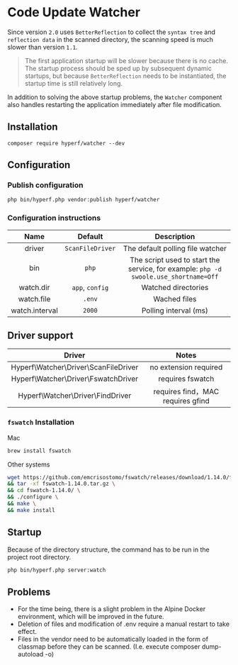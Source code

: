 # Code Update Watcher

Since version `2.0` uses `BetterReflection` to collect the `syntax tree` and `reflection data` in the scanned directory, the scanning speed is much slower than version `1.1`.

> The first application startup will be slower because there is no cache. The startup process should be sped up by subsequent dynamic startups, but because `BetterReflection` needs to be instantiated, the startup time is still relatively long.


In addition to solving the above startup problems, the `Watcher` component also handles restarting the application immediately after file modification.

## Installation

```
composer require hyperf/watcher --dev
```

## Configuration

### Publish configuration

```bash
php bin/hyperf.php vendor:publish hyperf/watcher
```

### Configuration instructions

|      Name      |      Default     |                                      Description                                     |
|:--------------:|:----------------:|:------------------------------------------------------------------------------------:|
|     driver     | `ScanFileDriver` |                           The default polling file watcher                           |
|       bin      |       `php`      | The script used to start the service, for example: `php -d swoole.use_shortname=Off` |
|    watch.dir   |  `app`, `config` |                                  Watched directories                                 |
|   watch.file   |      `.env`      |                                     Wached files                                     |
| watch.interval |      `2000`      |                                 Polling interval (ms)                                |

## Driver support

|                 Driver               |                Notes                |
| :----------------------------------: | :---------------------------------: |
| Hyperf\Watcher\Driver\ScanFileDriver |        no extension required        |
| Hyperf\Watcher\Driver\FswatchDriver  |          requires fswatch           |
|   Hyperf\Watcher\Driver\FindDriver   |  requires find，MAC requires gfind  |

### `fswatch` Installation
Mac

```bash
brew install fswatch
```

Other systems

```bash
wget https://github.com/emcrisostomo/fswatch/releases/download/1.14.0/fswatch-1.14.0.tar.gz \
&& tar -xf fswatch-1.14.0.tar.gz \
&& cd fswatch-1.14.0/ \
&& ./configure \
&& make \
&& make install
```

## Startup

Because of the directory structure, the command has to be run in the project root directory.

```bash
php bin/hyperf.php server:watch
```

## Problems

- For the time being, there is a slight problem in the Alpine Docker environment, which will be improved in the future.
- Deletion of files and modification of .env require a manual restart to take effect.
- Files in the vendor need to be automatically loaded in the form of classmap before they can be scanned. (I.e. execute composer dump-autoload -o)

